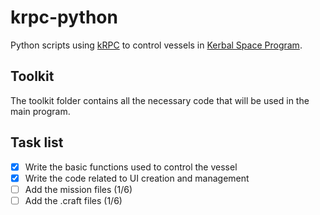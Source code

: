 # krpc-python
Python scripts using [kRPC](https://github.com/krpc/krpc) to control vessels in [Kerbal Space Program](https://www.kerbalspaceprogram.com/).


## Toolkit
The toolkit folder contains all the necessary code that will be used in the main program.


## Task list
- [x] Write the basic functions used to control the vessel
- [x] Write the code related to UI creation and management
- [ ] Add the mission files (1/6)
- [ ] Add the .craft files (1/6)
